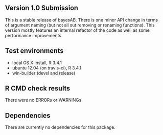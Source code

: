 ## Version 1.0 Submission
This is a stable release of bayesAB. There is one minor API change in terms of argument naming (but not all out removing or renaming functions). This version mostly features an internal refactor of the code as well as some performance improvements.

## Test environments
- local OS X install, R 3.4.1
- ubuntu 12.04 (on travis-ci), R 3.4.1
- win-builder (devel and release)

## R CMD check results
There were no ERRORs or WARNINGs.

## Dependencies
There are currently no dependencies for this package.
